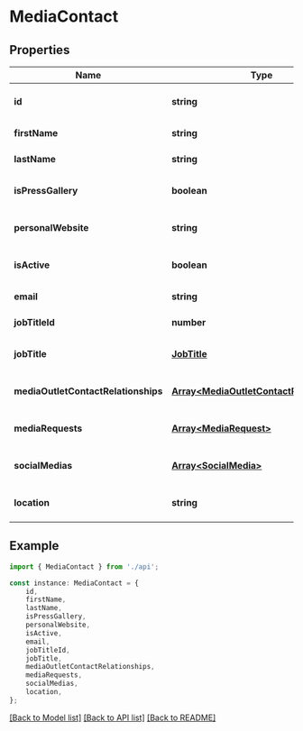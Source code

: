 # MediaContact


## Properties

Name | Type | Description | Notes
------------ | ------------- | ------------- | -------------
**id** | **string** |  | [optional] [default to undefined]
**firstName** | **string** |  | [default to undefined]
**lastName** | **string** |  | [default to undefined]
**isPressGallery** | **boolean** |  | [optional] [default to undefined]
**personalWebsite** | **string** |  | [optional] [default to undefined]
**isActive** | **boolean** |  | [optional] [default to undefined]
**email** | **string** |  | [default to undefined]
**jobTitleId** | **number** |  | [default to undefined]
**jobTitle** | [**JobTitle**](JobTitle.md) |  | [optional] [default to undefined]
**mediaOutletContactRelationships** | [**Array&lt;MediaOutletContactRelationship&gt;**](MediaOutletContactRelationship.md) |  | [optional] [default to undefined]
**mediaRequests** | [**Array&lt;MediaRequest&gt;**](MediaRequest.md) |  | [optional] [default to undefined]
**socialMedias** | [**Array&lt;SocialMedia&gt;**](SocialMedia.md) |  | [optional] [default to undefined]
**location** | **string** |  | [optional] [default to undefined]

## Example

```typescript
import { MediaContact } from './api';

const instance: MediaContact = {
    id,
    firstName,
    lastName,
    isPressGallery,
    personalWebsite,
    isActive,
    email,
    jobTitleId,
    jobTitle,
    mediaOutletContactRelationships,
    mediaRequests,
    socialMedias,
    location,
};
```

[[Back to Model list]](../README.md#documentation-for-models) [[Back to API list]](../README.md#documentation-for-api-endpoints) [[Back to README]](../README.md)
